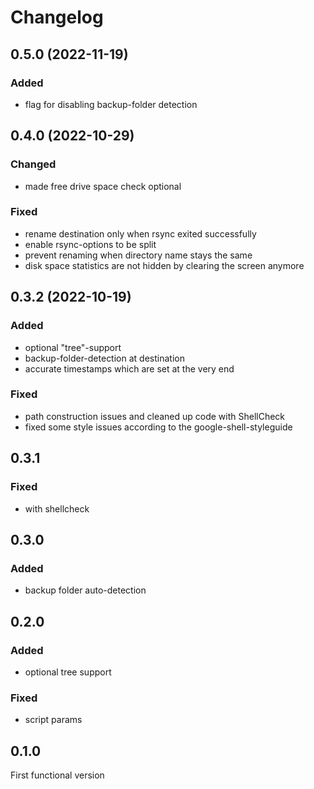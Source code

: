 # Changelog


## 0.5.0 (2022-11-19)

### Added

- flag for disabling backup-folder detection

## 0.4.0 (2022-10-29)

### Changed

- made free drive space check optional

### Fixed

- rename destination only when rsync exited successfully
- enable rsync-options to be split
- prevent renaming when directory name stays the same
- disk space statistics are not hidden by clearing the screen anymore

## 0.3.2 (2022-10-19)

### Added

- optional "tree"-support
- backup-folder-detection at destination
- accurate timestamps which are set at the very end

### Fixed

- path construction issues and cleaned up code with ShellCheck
- fixed some style issues according to the google-shell-styleguide

## 0.3.1

### Fixed

- with shellcheck

## 0.3.0

### Added

- backup folder auto-detection

## 0.2.0

### Added

- optional tree support

### Fixed

- script params

## 0.1.0

First functional version
